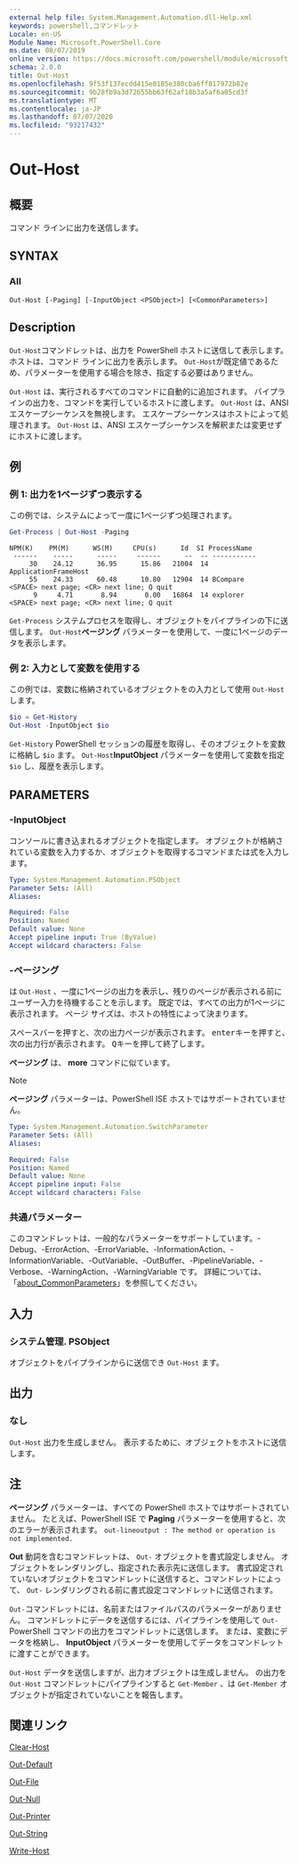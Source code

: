 ```yaml
---
external help file: System.Management.Automation.dll-Help.xml
keywords: powershell,コマンドレット
Locale: en-US
Module Name: Microsoft.PowerShell.Core
ms.date: 08/07/2019
online version: https://docs.microsoft.com/powershell/module/microsoft.powershell.core/out-host?view=powershell-7.1&WT.mc_id=ps-gethelp
schema: 2.0.0
title: Out-Host
ms.openlocfilehash: 9f53f137ecdd415e0185e380cba6ff817972b82e
ms.sourcegitcommit: 9b28fb9a3d72655bb63f62af18b3a5af6a05cd3f
ms.translationtype: MT
ms.contentlocale: ja-JP
ms.lasthandoff: 07/07/2020
ms.locfileid: "93217432"
---
```

# Out-Host

## 概要
コマンド ラインに出力を送信します。

## SYNTAX

### All

```
Out-Host [-Paging] [-InputObject <PSObject>] [<CommonParameters>]
```

## Description

`Out-Host`コマンドレットは、出力を PowerShell ホストに送信して表示します。 ホストは、コマンド ラインに出力を表示します。 `Out-Host`が既定値であるため、パラメーターを使用する場合を除き、指定する必要はありません。

`Out-Host` は、実行されるすべてのコマンドに自動的に追加されます。 パイプラインの出力を、コマンドを実行しているホストに渡します。 `Out-Host` は、ANSI エスケープシーケンスを無視します。 エスケープシーケンスはホストによって処理されます。 `Out-Host` は、ANSI エスケープシーケンスを解釈または変更せずにホストに渡します。

## 例

### 例 1: 出力を1ページずつ表示する

この例では、システムによって一度に1ページずつ処理されます。

```powershell
Get-Process | Out-Host -Paging
```

```Output
NPM(K)    PM(M)      WS(M)     CPU(s)      Id  SI ProcessName
 ------    -----      -----     ------      --  -- -----------
     30    24.12      36.95      15.86   21004  14 ApplicationFrameHost
     55    24.33      60.48      10.80   12904  14 BCompare
<SPACE> next page; <CR> next line; Q quit
      9     4.71       8.94       0.00   16864  14 explorer
<SPACE> next page; <CR> next line; Q quit
```

`Get-Process` システムプロセスを取得し、オブジェクトをパイプラインの下に送信します。 `Out-Host`**ページング** パラメーターを使用して、一度に1ページのデータを表示します。

### 例 2: 入力として変数を使用する

この例では、変数に格納されているオブジェクトをの入力として使用 `Out-Host` します。

```powershell
$io = Get-History
Out-Host -InputObject $io
```

`Get-History` PowerShell セッションの履歴を取得し、そのオブジェクトを変数に格納し `$io` ます。
`Out-Host`**InputObject** パラメーターを使用して変数を指定 `$io` し、履歴を表示します。

## PARAMETERS

### -InputObject

コンソールに書き込まれるオブジェクトを指定します。 オブジェクトが格納されている変数を入力するか、オブジェクトを取得するコマンドまたは式を入力します。

```yaml
Type: System.Management.Automation.PSObject
Parameter Sets: (All)
Aliases:

Required: False
Position: Named
Default value: None
Accept pipeline input: True (ByValue)
Accept wildcard characters: False
```

### -ページング

は `Out-Host` 、一度に1ページの出力を表示し、残りのページが表示される前にユーザー入力を待機することを示します。 既定では、すべての出力が1ページに表示されます。 ページ サイズは、ホストの特性によって決まります。

<kbd>スペース</kbd>バーを押すと、次の出力ページが表示されます。 <kbd>enter</kbd>キーを押すと、次の出力行が表示されます。 <kbd>Q</kbd>キーを押して終了します。

**ページング** は、 **more** コマンドに似ています。

> [!NOTE]
> **ページング** パラメーターは、PowerShell ISE ホストではサポートされていません。

```yaml
Type: System.Management.Automation.SwitchParameter
Parameter Sets: (All)
Aliases:

Required: False
Position: Named
Default value: None
Accept pipeline input: False
Accept wildcard characters: False
```

### 共通パラメーター

このコマンドレットは、一般的なパラメーターをサポートしています。-Debug、-ErrorAction、-ErrorVariable、-InformationAction、-InformationVariable、-OutVariable、-OutBuffer、-PipelineVariable、-Verbose、-WarningAction、-WarningVariable です。 詳細については、「[about_CommonParameters](https://go.microsoft.com/fwlink/?LinkID=113216)」を参照してください。

## 入力

### システム管理. PSObject

オブジェクトをパイプラインからに送信でき `Out-Host` ます。

## 出力

### なし

`Out-Host` 出力を生成しません。 表示するために、オブジェクトをホストに送信します。

## 注

**ページング** パラメーターは、すべての PowerShell ホストではサポートされていません。 たとえば、PowerShell ISE で **Paging** パラメーターを使用すると、次のエラーが表示されます。 `out-lineoutput : The method or operation is not implemented.`

**Out** 動詞を含むコマンドレットは、 `Out-` オブジェクトを書式設定しません。 オブジェクトをレンダリングし、指定された表示先に送信します。 書式設定されていないオブジェクトをコマンドレットに送信すると、コマンドレットによって、 `Out-` レンダリングされる前に書式設定コマンドレットに送信されます。

`Out-`コマンドレットには、名前またはファイルパスのパラメーターがありません。 コマンドレットにデータを送信するには、パイプラインを使用して `Out-` PowerShell コマンドの出力をコマンドレットに送信します。 または、変数にデータを格納し、 **InputObject** パラメーターを使用してデータをコマンドレットに渡すことができます。

`Out-Host` データを送信しますが、出力オブジェクトは生成しません。 の出力を `Out-Host` コマンドレットにパイプラインすると `Get-Member` 、は `Get-Member` オブジェクトが指定されていないことを報告します。

## 関連リンク

[Clear-Host](Clear-Host.md)

[Out-Default](Out-Default.md)

[Out-File](../Microsoft.PowerShell.Utility/Out-File.md)

[Out-Null](Out-Null.md)

[Out-Printer](../Microsoft.PowerShell.Utility/Out-Printer.md)

[Out-String](../Microsoft.PowerShell.Utility/Out-String.md)

[Write-Host](../Microsoft.PowerShell.Utility/Write-Host.md)

